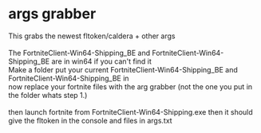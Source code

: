 # args grabber
This grabs the newest fltoken/caldera + other args
<br><br>
The FortniteClient-Win64-Shipping_BE and FortniteClient-Win64-Shipping_BE are in win64 if you can't find it
<br>
Make a folder put your current FortniteClient-Win64-Shipping_BE and FortniteClient-Win64-Shipping_BE in
<br>
now replace your fortnite files with the arg grabber (not the one you put in the folder whats step 1.)
<br><br>
then launch fortnite from FortniteClient-Win64-Shipping.exe then it should give the fltoken in the console and files in args.txt
